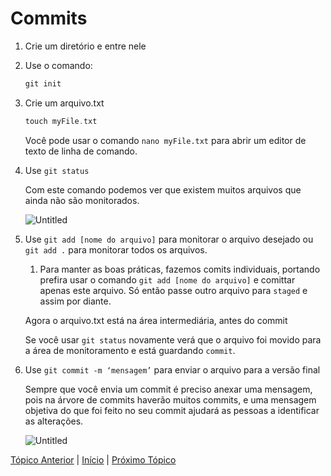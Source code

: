# Commits

1. Crie um diretório e entre nele
2. Use o comando:
    
    ```c
    git init
    ```
    
3. Crie um arquivo.txt
    
    ```c
    touch myFile.txt
    ```
    
    Você pode usar o comando `nano myFile.txt` para abrir um editor de texto de linha de comando.
    
4. Use `git status`
    
    Com este comando podemos ver que existem muitos arquivos que ainda não são monitorados.
    
    ![Untitled](https://s3-us-west-2.amazonaws.com/secure.notion-static.com/c72d5568-70b2-49da-a35e-a9165818441a/Untitled.png)
    
5. Use `git add [nome do arquivo]` para monitorar o arquivo desejado ou `git add .` para monitorar todos os arquivos.
    1. Para manter as boas práticas, fazemos comits individuais, portando prefira usar o comando `git add [nome do arquivo]` e comittar apenas este arquivo. Só então passe outro arquivo para `staged` e assim por diante. 
    
    Agora o arquivo.txt está na área intermediária, antes do commit
    
    Se você usar `git status` novamente verá que o arquivo foi movido para a área de monitoramento e está guardando `commit`.
    
6. Use `git commit -m ‘mensagem’` para enviar o arquivo para a versão final
    
    Sempre que você envia um commit é preciso anexar uma mensagem, pois na árvore de commits haverão muitos commits, e uma mensagem objetiva do que foi feito no seu commit ajudará as pessoas a identificar as alterações.
    
    ![Untitled](https://s3-us-west-2.amazonaws.com/secure.notion-static.com/3de30c05-b852-4708-bf4c-4683a40278da/Untitled.png)

[Tópico Anterior](PrincipaisComandosNoTerminal.md) | [Início](README.md) | [Próximo Tópico]()